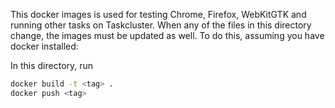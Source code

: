 This docker images is used for testing Chrome, Firefox, WebKitGTK and running
other tasks on Taskcluster. When any of the files in this directory change, the
images must be updated as well. To do this, assuming you have docker installed:

In this directory, run
```sh
docker build -t <tag> .
docker push <tag>
```

